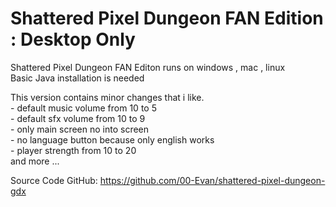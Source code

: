 # Shattered Pixel Dungeon FAN Edition  : Desktop Only

Shattered Pixel Dungeon FAN Editon runs on windows , mac , linux  
    Basic Java installation is needed


This version contains minor changes that i like.  
       - default music volume from 10 to 5  
       - default sfx   volume from 10 to 9  
       - only main screen no into screen  
       - no language button because only english works  
       - player strength from 10 to 20  
       and more ...  

Source Code GitHub: https://github.com/00-Evan/shattered-pixel-dungeon-gdx
